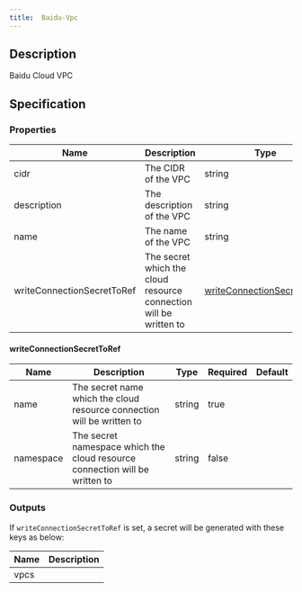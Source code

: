 ```yaml
---
title:  Baidu-Vpc
---
```


## Description

Baidu Cloud VPC

## Specification


### Properties

 Name | Description | Type | Required | Default 
 ------------ | ------------- | ------------- | ------------- | ------------- 
 cidr | The CIDR of the VPC | string | false |  
 description | The description of the VPC | string | false |  
 name | The name of the VPC | string | false |  
 writeConnectionSecretToRef | The secret which the cloud resource connection will be written to | [writeConnectionSecretToRef](#writeConnectionSecretToRef) | false |  


#### writeConnectionSecretToRef

 Name | Description | Type | Required | Default 
 ------------ | ------------- | ------------- | ------------- | ------------- 
 name | The secret name which the cloud resource connection will be written to | string | true |  
 namespace | The secret namespace which the cloud resource connection will be written to | string | false |  


### Outputs

If `writeConnectionSecretToRef` is set, a secret will be generated with these keys as below:

 Name | Description 
 ------------ | ------------- 
 vpcs | 
